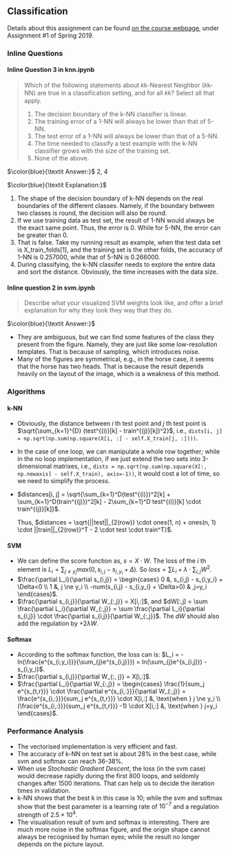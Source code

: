 ## Classification

Details about this assignment can be found [on the course webpage](http://cs231n.github.io/), under Assignment #1 of Spring 2019.

### Inline Questions

#### Inline Question 3 in knn.ipynb

> Which of the following statements about 𝑘k-Nearest Neighbor (𝑘k-NN) are true in a classification setting, and for all 𝑘k? Select all that apply.
>
> 1. The decision boundary of the k-NN classifier is linear.
> 2. The training error of a 1-NN will always be lower than that of 5-NN.
> 3. The test error of a 1-NN will always be lower than that of a 5-NN.
> 4. The time needed to classify a test example with the k-NN classifier grows with the size of the training set.
> 5. None of the above.

$\color{blue}{\textit  Answer:}$
2, 4


$\color{blue}{\textit  Explanation:}$
1. The shape of the decision boundary of k-NN depends on the real boundaries of the different classes. Namely, if the boundary between two classes is round, the decision will also be round.
2. If we use training data as test set, the result of 1-NN would always be the exact same point. Thus, the error is 0. While for 5-NN, the error can be greater than 0.
3. That is false. Take my running result as example, when the test data set is X_train_folds[1], and the training set is the other folds, the accuracy of 1-NN is 0.257000, while that of 5-NN is 0.266000.
4. During classifying, the k-NN classifer needs to explore the entire data and sort the distance. Obviously, the time increases with the data size.

#### Inline question 2 in svm.ipynb

> Describe what your visualized SVM weights look like, and offer a brief explanation for why they look they way that they do.

$\color{blue}{\textit Answer:}$ 

* They are ambiguous, but we can find some features of the class they present from the figure. Namely, they are just like some low-resolution templates. That is because of sampling, which introduces noise.
* Many of the figures are symmetrical, e.g., in the horse case, it seems that the horse has two heads. That is because the result depends heavily on the layout of the image, which is a weakness of this method.

### Algorithms

#### k-NN

* Obviously, the distance between *i* th test point and *j* th test point is $\sqrt{\sum_{k=1}^{D} (test^{(i)}[k] - train^{(j)}[k])^2}$, i.e., `dists[i, j] = np.sqrt(np.sum(np.square(X[i, :] - self.X_train[j, :])))`.

* In the case of one loop, we can manipulate a whole row together; while in the no loop implementation, if we just extend the two sets into 3-dimensional matrixes, i.e., `dists = np.sqrt(np.sum(np.square(X[:, np.newaxis] - self.X_train), axis=-1))`, it would cost a lot of time, so we need to simplify the process.

* $distances[i, j] = \sqrt{\sum_{k=1}^D(test^{(i)})^2[k] + \sum_{k=1}^D(train^{(j)})^2[k] - 2\sum_{k=1}^D test^{(i)}[k] \cdot train^{(j)}[k]}$.

  Thus, $distances = \sqrt{||test||_{2(row)} \cdot ones(1, n) + ones(n, 1) \cdot ||train||_{2(row)}^T - 2 \cdot test \cdot train^T}$.

#### SVM

* We can define the score function as, $s = X \cdot W$. The loss of the *i* th element is $L_i = \sum_{j \ne y_i}{max(0, s_{i,j} - s_{i,y_i} + \Delta)}$. So $loss = \sum L_i + \lambda \cdot \sum_{i,j} W^2$.
* $\frac{\partial L_i}{\partial s_{i,j}} = \begin{cases} 0 &,  s_{i,j} - s_{i,y_i} + \Delta<0 \\ 1 &, j \ne y_i \\ -num(s_{i,j} - s_{i,y_i} + \Delta>0) & ,j=y_i \end{cases}$.
* $\frac{\partial s_{i,j}}{\partial W_{:,j}} = X[i,:]$, and $dW[:,j] = \sum \frac{\partial L_i}{\partial W_{:,j}} = \sum \frac{\partial L_i}{\partial s_{i,j}} \cdot \frac{\partial s_{i,j}}{\partial W_{:,j}}$. The $dW$ should also add the regulation by $+2\lambda W$.

#### Softmax

* According to the softmax function, the loss can is: $L_i = -ln(\frac{e^{s_{i,y_i}}}{\sum_{j}e^{s_{i,j}}}) = ln(\sum_{j}e^{s_{i,j}}) - s_{i,y_i}$.
* $\frac{\partial s_{i,j}}{\partial W_{:, j}} = X[i,:]$.
* $\frac{\partial L_i}{\partial W_{:,j}} = \begin{cases} \frac{1}{sum_j e^{s_{t,r}}} \cdot \frac{\partial e^{s_{i,:}}}{\partial W_{:,j}} = \frac{e^{s_{i,:}}}{sum_j e^{s_{t,r}}} \cdot X[i,:] &, \text{when }  j \ne y_i  \\ (\frac{e^{s_{i,:}}}{sum_j e^{s_{t,r}}} -1) \cdot X[i,:] &, \text{when } j=y_i \end{cases}$.

### Performance Analysis

* The vectorised implementation is very efficient and fast.
* The accuracy of k-NN on test set is about 28% in the best case, while svm and softmax can reach 36-38%.
* When use *Stochastic Gradient Descent*, the loss (in the svm case) would decrease rapidly during the first 800 loops, and seldomly changes after 1500 iterations. That can help us to decide the iteration times in validation.
* k-NN shows that the best k in this case is 10; while the svm and softmax show that the best parameter is a learning rate of $10^{-7}$ and a regulation strength of $2.5\times 10^4$.
* The visualisation result of svm and softmax is interesting. There are much more noise in the softmax figure, and the origin shape cannot always be recognised by human eyes; while the result no longer depends on the picture layout.